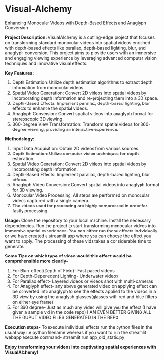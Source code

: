 # Visual-Alchemy
Enhancing Monocular Videos with Depth-Based Effects and  Anaglyph Conversion

**Project Description:**
VisualAlchemy is a cutting-edge project that focuses on transforming standard monocular videos into spatial videos enriched with depth-based effects like parallax, depth-based lighting, blur, and anaglyph conversion. This project aims to provide users with an immersive and engaging viewing experience by leveraging advanced computer vision techniques and innovative visual effects.

**Key Features:**
1. Depth Estimation: Utilize depth estimation algorithms to extract depth information from monocular videos.
2. Spatial Video Generation: Convert 2D videos into spatial videos by incorporating depth information and re-projecting them into a 3D space.
3. Depth-Based Effects: Implement parallax, depth-based lighting, blur effects to enhance the spatial videos.
4. Anaglyph Conversion: Convert spatial videos into anaglyph format for stereoscopic 3D viewing.
5. 360-Degree View Transformation: Transform spatial videos for 360-degree viewing, providing an interactive experience.

**Methodology:**
1. Input Data Acquisition: Obtain 2D videos from various sources.
2. Depth Estimation: Utilize computer vision techniques for depth estimation.
3. Spatial Video Generation: Convert 2D videos into spatial videos by incorporating depth information.
4. Depth-Based Effects: Implement parallax, depth-based lighting, blur effects.
5. Anaglyph Video Conversion: Convert spatial videos into anaglyph format for 3D viewing.
6. Monocular Video Processing: All steps are performed on monocular videos captured with a single camera.
7. The videos used for processing are highly compressed in order for fastly processing

**Usage:**
Clone the repository to your local machine.
Install the necessary dependencies.
Run the project to start transforming monocular videos into immersive spatial experiences.
You can either run these effects individually or we have created a streamlit app where you can choose the effect you want to apply.
The processing of these vids takes a considerable time to generate.

**Some Tips on which type of video would this effect would be comprehensible more clearly-**
1. For Blurr effect(Depth of Field)- Fast paced videos
2. For Depth-Depenedent Lighting-  Underwater videos
3. For Parallax effect- Layered videos or videos shot with multi-cameras
4. For Anaglyph effect- any above generated video on applying effect can be converted into anaglyph to see the effects applied to the videos in a 3D view by using the anaglyph glasses(glasses with red and blue 
   filters on either eye frame)
5. For 360 degree- Just as much any video will give you the effect
(I have given a sample vid in the code repo)
I AM EVEN BETTER GIVING ALL THE OUPUT VIDEO FILES GENERATED IN THE REPO

**Execution steps-**
To execute individual effects run the python files in the usual way i.e python filename whereas if you want to run the streamlit webapp execute command- streamlit run app_old_static.py 

**Enjoy transforming your videos into captivating spatial experiences with VisualAlchemy!**
